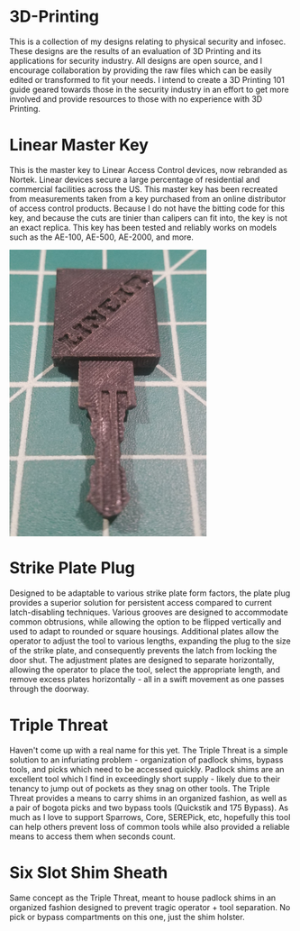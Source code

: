# 3D-Printing
This is a collection of my designs relating to physical security and infosec.
These designs are the results of an evaluation of 3D Printing and its applications for security industry.
All designs are open source, and I encourage collaboration by providing the raw files which can be easily edited or transformed to fit your needs.
I intend to create a 3D Printing 101 guide geared towards those in the security industry in an effort to get more involved and provide resources to those with no experience with 3D Printing.

# Linear Master Key
This is the master key to Linear Access Control devices, now rebranded as Nortek. Linear devices secure a large percentage of residential and commercial facilities across the US.
This master key has been recreated from measurements taken from a key purchased from an online distributor of access control products.
Because I do not have the bitting code for this key, and because the cuts are tinier than calipers can fit into, the key is not an exact replica. 
This key has been tested and reliably works on models such as the AE-100, AE-500, AE-2000, and more.

<img src="/Linear_Access_Control_Master_Key/Linear_Key_Image.jpg" width="350" align="center"/>

# Strike Plate Plug
Designed to be adaptable to various strike plate form factors, the plate plug provides a superior solution for persistent access compared to current latch-disabling techniques.
Various grooves are designed to accommodate common obtrusions, while allowing the option to be flipped vertically and used to adapt to rounded or square housings.
Additional plates allow the operator to adjust the tool to various lengths, expanding the plug to the size of the strike plate, and consequently prevents the latch from locking the door shut.
The adjustment plates are designed to separate horizontally, allowing the operator to place the tool, select the appropriate length, and remove excess plates horizontally - all in a swift movement as one passes through the doorway.

# Triple Threat
Haven't come up with a real name for this yet.
The Triple Threat is a simple solution to an infuriating problem - organization of padlock shims, bypass tools, and picks which need to be accessed quickly.
Padlock shims are an excellent tool which I find in exceedingly short supply - likely due to their tenancy to jump out of pockets as they snag on other tools. 
The Triple Threat provides a means to carry shims in an organized fashion, as well as a pair of bogota picks and two bypass tools (Quickstik and 175 Bypass).
As much as I love to support Sparrows, Core, SEREPick, etc, hopefully this tool can help others prevent loss of common tools while also provided a reliable means to access them when seconds count. 

# Six Slot Shim Sheath
Same concept as the Triple Threat, meant to house padlock shims in an organized fashion designed to prevent tragic operator + tool separation. 
No pick or bypass compartments on this one, just the shim holster.
